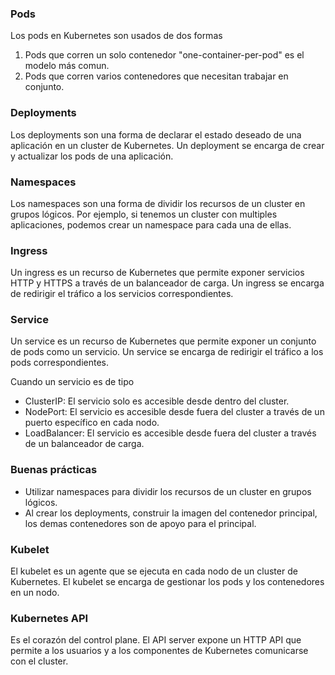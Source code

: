 ### Pods
Los pods en Kubernetes son usados de dos formas
1. Pods que corren un solo contenedor "one-container-per-pod" es el modelo más comun.
2. Pods que corren varios contenedores que necesitan trabajar en conjunto.

### Deployments
Los deployments son una forma de declarar el estado deseado de una aplicación en un cluster de Kubernetes. Un deployment se encarga de crear y actualizar los pods de una aplicación.

### Namespaces
Los namespaces son una forma de dividir los recursos de un cluster en grupos lógicos. Por ejemplo, si tenemos un cluster con multiples aplicaciones, podemos crear un namespace para cada una de ellas.

### Ingress
Un ingress es un recurso de Kubernetes que permite exponer servicios HTTP y HTTPS a través de un balanceador de carga. Un ingress se encarga de redirigir el tráfico a los servicios correspondientes.

### Service
Un service es un recurso de Kubernetes que permite exponer un conjunto de pods como un servicio. Un service se encarga de redirigir el tráfico a los pods correspondientes.

Cuando un servicio es de tipo 
- ClusterIP: El servicio solo es accesible desde dentro del cluster.
- NodePort: El servicio es accesible desde fuera del cluster a través de un puerto específico en cada nodo.
- LoadBalancer: El servicio es accesible desde fuera del cluster a través de un balanceador de carga.

### Buenas prácticas
- Utilizar namespaces para dividir los recursos de un cluster en grupos lógicos.
- Al crear los deployments, construir la imagen del contenedor principal, los demas contenedores son de apoyo para el principal.

### Kubelet
El kubelet es un agente que se ejecuta en cada nodo de un cluster de Kubernetes. El kubelet se encarga de gestionar los pods y los contenedores en un nodo.

### Kubernetes API
Es el corazón del control plane. El API server expone un HTTP API que permite a los usuarios y a los componentes de Kubernetes comunicarse con el cluster.

